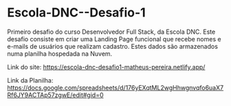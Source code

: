 # Escola-DNC--Desafio-1
Primeiro desafio do curso Desenvolvedor Full Stack, da Escola DNC. 
Este desafio consiste em criar uma Landing Page funcional que recebe nomes e e-mails de usuários que realizam cadastro. 
Estes dados são armazenados numa planilha hospedada na Nuvem. 

Link do site: https://escola-dnc-desafio1-matheus-pereira.netlify.app/

Link da Planilha: https://docs.google.com/spreadsheets/d/176yEXqtML2wgHhwgnvqfo6uaX7Rf6JY9ACTAp57zgwE/edit#gid=0
